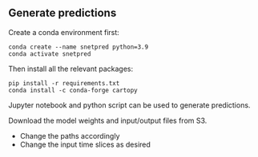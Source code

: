 ## Generate predictions

Create a conda environment first:

```
conda create --name snetpred python=3.9
conda activate snetpred
```

Then install all the relevant packages:

```
pip install -r requirements.txt
conda install -c conda-forge cartopy
```

Jupyter notebook and python script can be used to generate predictions. 

Download the model weights and input/output files from S3. 

- Change the paths accordingly
- Change the input time slices as desired




